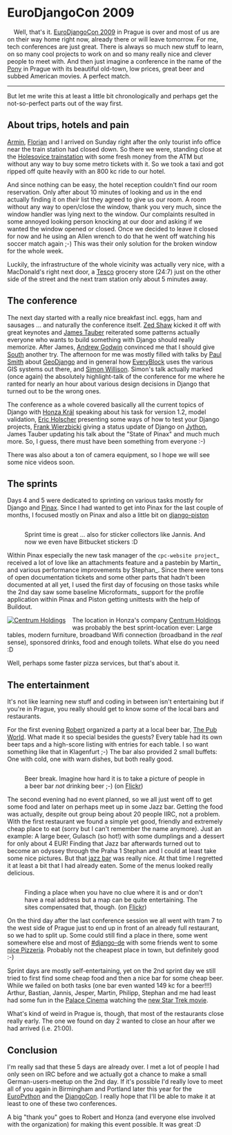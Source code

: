 # EuroDjangoCon 2009

<img src="http://farm4.static.flickr.com/3568/3506612543_371b5b7b2f_m.jpg" style="float: left; margin: 0 15px 15px 0" alt="" />

Well, that's it. [EuroDjangoCon 2009][] in Prague is over and most of us are on
their way home right now, already there or will leave tomorrow. For me, tech
conferences are just great. There is always so much new stuff to learn, on so
many cool projects to work on and so many really nice and clever people to
meet with.  And then just imagine a conference in the name of the [Pony][] in
Prague with its beautiful old-town, low prices, great beer and subbed American
movies. A perfect match.

[EuroDjangoCon 2009]: http://euro.djangocon.org/
[Pony]: http://djangopony.com/


-------------------------------


But let me write this at least a little bit chronologically and perhaps get
the not-so-perfect parts out of the way first.


## About trips, hotels and pain

[Armin][], [Florian][] and I arrived on Sunday right after the only tourist info
office near the train station had closed down. So there we were, standing
close at the [Holesovice trainstation][] with some fresh money from the ATM but without any
way to buy some metro tickets with it. So we took a taxi and got ripped off
quite heavily with an 800 kc ride to our hotel. 

[armin]: http://lucumr.pocoo.org/
[florian]: http://djangopeople.net/apollo13/
[holesovice trainstation]: http://maps.google.com/maps?f=q&source=s_q&hl=en&geocode=&q=holesovice+station+,+praha&sll=50.105738,14.437505&sspn=0.004163,0.009656&ie=UTF8&z=16

And since nothing can be easy, the hotel reception couldn't find our room
reservation. Only after about 10 minutes of looking and *us* in the end
actually finding it on *their* list they agreed to give us our room. A room
without any way to open/close the window, thank you very much, since the
window handler was lying next to the window. Our complaints resulted in some
annoyed looking person knocking at our door and asking if we wanted the window
opened or closed.  Once we decided to leave it closed for now and he using an
Allen wrench to do that he went off watching his soccer match again ;-) This
was their only solution for the broken window for the whole week.

Luckily, the infrastructure of the whole vicinity was actually very nice, with a
MacDonald's right next door, a [Tesco][] grocery store (24:7) just on
the other side of the street and the next tram station only about 5 minutes
away. 

[tesco]: http://en.itesco.cz/en_cz/stores/praha/hm_praha_eden


## The conference

The next day started with a really nice breakfast incl. eggs, ham and sausages
... and naturally the conference itself. [Zed Shaw][] kicked it off with great
keynotes and [James Tauber][] reiterated some patterns actually everyone who wants
to build something with Django should really memorize. After James, [Andrew Godwin][]
convinced me that I should give [South][] another try. The afternoon for
me was mostly filled with talks by [Paul Smith][] about [GeoDjango][] and in general
how [EveryBlock][] uses the various GIS systems out there, and [Simon Willison][].
Simon's talk actually marked (once again) the absolutely highlight-talk of the
conference for me where he ranted for nearly an hour about various design
decisions in Django that turned out to be the wrong ones.

[south]: http://south.aeracode.org/
[everyblock]: http://www.everyblock.com/
[zed shaw]: http://zedshaw.com/
[james tauber]: http://jtauber.com/
[paul smith]: http://www.pauladamsmith.com/
[geodjango]: http://geodjango.org/docs/
[simon willison]: http://simonwillison.net/
[andrew godwin]: http://www.aeracode.org/

The conference as a whole covered basically all the current topics of Django
with [Honza Král][] speaking about his task for version 1.2, model validation,
[Eric Holscher][] presenting some ways of how to test your Django projects, 
[Frank Wierzbicki][] giving a status update of Django on [Jython][], James Tauber updating
his talk about the "State of Pinax" and much much more. So, I guess, there must
have been something from everyone :-)

There was also about a ton of camera equipment, so I hope we will see some
nice videos soon.

[honza král]: http://djangopeople.net/king/
[eric holscher]: http://ericholscher.com/
[frank wierzbicki]: http://fwierzbicki.blogspot.com/
[jython]: http://www.jython.org/Project/


## The sprints

Days 4 and 5 were dedicated to sprinting on various tasks mostly for Django
and [Pinax][]. Since I had wanted to get into Pinax for the last couple of
months, I focused mostly on Pinax and also a little bit on [django-piston][] 

[pinax]: http://pinaxproject.com/
[django-piston]: http://bitbucket.org/jespern/django-piston/overview/

<figure>
    <img src="http://farm4.static.flickr.com/3623/3513177706_76d6aae70b.jpg" alt="" />
    <figcaption><p>Sprint time is great ... also for sticker collectors like Jannis. And now    we even have Bitbucket stickers :D</p></figcaption>
</figure>

Within Pinax especially the new task manager of the `cpc-website project`_
received a lot of love like an attachments feature and a pastebin by Martin_
and various performance improvements by Stephan_. Since there were tons of
open documentation tickets and some other parts that hadn't been documented at
all yet, I used the first day of focusing on those tasks while the 2nd day saw
some baseline Microformats_ support for the profile application within Pinax
and Piston getting unittests with the help of Buildout.

[cpc-website project]: http://github.com/pinax/code.pinaxproject.com/tree/master
[martin]: http://mahner.org/
[stephan]: http://www.sjaekel.com/
[microformats]: http://microformats.org/

<a href="http://www.flickr.com/photos/zerok/3516676250/" style="float: left; margin: 0 15px 15px 0"><img src="http://farm4.static.flickr.com/3335/3516676250_1897f48a5d_m.jpg" alt="Centrum Holdings" /></a>

The location in Honza's company [Centrum Holdings][] was probably the best
sprint-location ever: Large tables, modern furniture, broadband Wifi
connection (broadband in the *real* sense), sponsored drinks, food and
enough toilets. What else do you need :D

[centrum holdings]: http://www.centrumholdings.com/en/

Well, perhaps some faster pizza services, but that's about it.


## The entertainment

It's not like learning new stuff and coding in between isn't entertaining but
if you're in Prague, you really should get to know some of the local bars and
restaurants.

For the first evening [Robert][] organized a party at a local beer bar, 
[The Pub World][]. What made it so special besides the guests? Every table had its own
beer taps and a high-score listing with entries for each table. I so want
something like that in Klagenfurt ;-) The bar also provided 2 small buffets:
One with cold, one with warn dishes, but both really good.

[robert]: http://www.siudesign.co.uk/
[the pub world]: http://www.thepubworld.com/

<figure>
    <img src="http://farm4.static.flickr.com/3539/3506609905_239c34f453.jpg" alt="" />
    <figcaption>
   <p>Beer break. Imagine how hard it is to take a picture of people in a 
   beer bar <em>not</em> drinking beer ;-) (on <a href="http://www.flickr.com/photos/zerok/3506609905/">Flickr</a>)</p>
</figcaption>
</figure>

The second evening had no event planned, so we all just went off to get
some food and later on perhaps meet up in some Jazz bar. Getting the food was
actually, despite out group being about 20 people IIRC, not a problem. With the
first restaurant we found a simple yet good, friendly and extremely cheap
place to eat (sorry but I can't remember the name anymore).  Just an example:
A large beer, Gulasch (so hot!) with some dumplings and a dessert for only
about 4 EUR! Finding that Jazz bar afterwards turned out to become an odyssey
through the Praha 1 Stephan and I could at least take some nice pictures. But
that [jazz bar][] was really nice. At that time I regretted it at least a bit
that I had already eaten. Some of the menus looked really delicious.

[jazz bar]: http://www.malyglen.cz/

<figure><img src="http://farm4.static.flickr.com/3343/3507418716_ae689d6304.jpg" alt="" />
    <figcaption>
        <p>Finding a place when you have no clue where it is and or don't have a real
        address but a map can be quite entertaining. The sites compensated that,
        though. (on <a href="http://www.flickr.com/photos/zerok/3507418716/">Flickr</a>)</p>
    </figcaption>
</figure>

On the third day after the last conference session we all went with tram 7 to
the west side of Prague just to end up in front of an already full restaurant,
so we had to split up. Some could still find a place in there, some went
somewhere else and most of [#django-de][] with some friends went to some 
[nice Pizzeria][].  Probably not the cheapest place in town, but definitely good :-)

[#django-de]: irc://irc.freenode.net/#django-de
[nice pizzeria]: http://www.cortediangelo.cz/

Sprint days are mostly self-entertaining, yet on the 2nd sprint day we still
tried to first find some cheap food and then a nice bar for some cheap beer.
While we failed on both tasks (one bar even wanted 149 kc for a beer!!!)
Arthur, Bastian, Jannis, Jesper, Martin, Philipp, Stephan and me had least had
some fun in the [Palace Cinema][] watching the [new Star Trek movie][].

[palace cinema]: http://www.palacecinemas.cz/
[new star trek movie]: http://www.startrekmovie.com/

What's kind of weird in Prague is, though, that most of the restaurants close
really early. The one we found on day 2 wanted to close an hour after we had
arrived (i.e. 21:00). 


## Conclusion

I'm really sad that these 5 days are already over. I met a lot of people I had
only seen on IRC before and we actually got a chance to make a small
German-users-meetup on the 2nd day. If it's possible I'd really love to meet
all of you again in Birmingham and Portland later this year for the
[EuroPython][] and the [DjangoCon][]. I really hope that I'll be able to make it at
least to one of these two conferences.

[djangocon]: http://www.djangocon.org/
[europython]: http://www.europython.eu/

A big "thank you" goes to Robert and Honza (and everyone else involved with
the organization) for making this event possible. It was great :D

